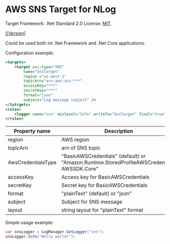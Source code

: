 # AWS SNS Target for NLog

Target Framework: .Net Standard 2.0
License: [MIT](https://raw.githubusercontent.com/RRomaNN/nlog-aws-sns-target/master/LICENSE).

[![Version]](https://www.nuget.org/packages/NLog.Targets.AWS.SNS/)

Could be used both int .Net Framework and .Net Core applications.

Configuration example:

```xml
<targets>
    <target xsi:type="SNS"
        name="SnsTarget"
        region ="us-west-1"
        topicArn="arn:aws:sns:***"
        accessKey="***"
        secretKey="***"
        format="json"
        subject="Log message subject" />
</tatrgets>
<rules>
    <logger name="sns" minlevel="Info" writeTo="SnsTarget" final="true" />
</rules>
```

| Property name  | Description | Mandatory |
| ------------- | ------------- | --------- |
| region        | AWS region  | Yes |
| topicArn  | arn of SNS topic | Yes |
| AwsCredentialsType | "BasicAWSCredentials" (default) or "Amazon.Runtime.StoredProfileAWSCredentials, AWSSDK.Core" | No |
| accessKey  | Access key for BasicAWSCredentials | No |
| secretKey  | Secret key for BasicAWSCredentials | No |
| format  | "plainText" (default) or "json" | No |
| subject | Subject for SNS message | No |
| layout | string layout for "plainText" format | No |

Simple usage example:

```cs 
var snsLogger = LogManager.GetLogger("sns");
snsLogger.Info("Hello world!");
```
